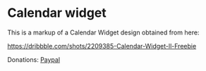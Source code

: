 # Calendar widget

This is a markup of a Calendar Widget design obtained from here: 

https://dribbble.com/shots/2209385-Calendar-Widget-ll-Freebie

Donations: <a href="https://www.paypal.com/cgi-bin/webscr?cmd=_s-xclick&hosted_button_id=LUYM54YD8YKZE">Paypal</a>
